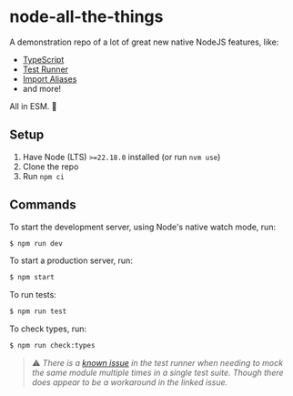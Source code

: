 # node-all-the-things

A demonstration repo of a lot of great new native NodeJS features, like:

- [TypeScript](https://nodejs.org/en/learn/typescript/run-natively)
- [Test Runner](https://nodejs.org/api/test.html)
- [Import Aliases](https://nodejs.org/api/packages.html#imports)
- and more!

All in ESM. 💯

## Setup

1. Have Node (LTS) `>=22.18.0` installed (or run `nvm use`)
1. Clone the repo
1. Run `npm ci`

## Commands

To start the development server, using Node's native watch mode, run:

```sh
$ npm run dev
```

To start a production server, run:

```sh
$ npm start
```

To run tests:

```sh
$ npm run test
```

To check types, run:

```sh
$ npm run check:types
```

> ⚠️ _There is a [known issue](https://github.com/nodejs/node/issues/59163) in the test runner when needing to mock the same module multiple times in a single test suite.  Though there does appear to be a workaround in the linked issue._